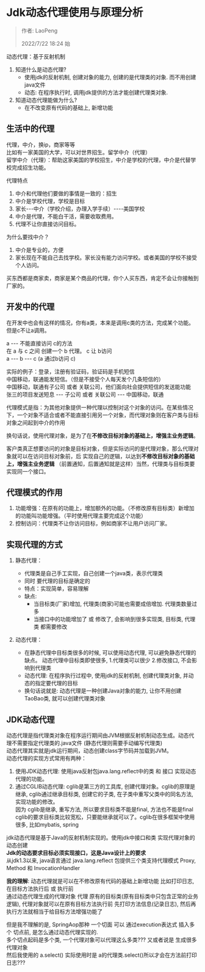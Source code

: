 # Jdk动态代理使用与原理分析

> 作者: LaoPeng
>
> 2022/7/22 18:24 始

动态代理：基于反射机制
1. 知道什么是动态代理?
   * 使用jdk的反射机制, 创建对象的能力, 创建的是代理类的对象. 而不用创建java文件
   * 动态: 在程序执行时, 调用jdk提供的方法才能创建代理类对象.
2. 知道动态代理能做为什么?
   * 在不改变原有代码的基础上, 新增功能

## 生活中的代理
代理，中介，换ip，商家等等  
比如有一家美国的大学，可以对世界招生。留学中介（代理）  
留学中介（代理）：帮助这家美国的学校招生，中介是学校的代理，中介是代替学校完成招生功能。

代理特点
1. 中介和代理他们要做的事情是一致的：招生
2. 中介是学校代理，学校是目标
3. 家长---中介（学校介绍，办理入学手续）----美国学校
4. 中介是代理，不能白干活，需要收取费用。
5. 代理不让你直接访问目标。

为什么要找中介？
1. 中介是专业的，方便
2. 家长现在不能自己去找学校。家长没有能力访问学校。或者美国的学校不接受个人访问。

买东西都是商家卖，商家是某个商品的代理，你个人买东西，肯定不会让你接触到厂家的。

## 开发中的代理
在开发中也会有这样的情况，你有a类，本来是调用c类的方法，完成某个功能。但是c不让a调用。

a --- 不能直接访问 c的方法  
在 a 与 c 之间 创建一个 b 代理。 c 让 b访问<br/>
a --- b --- c (a 通过b访问 c)

实际的例子：登录，注册有验证码，验证码是手机短信  
中国移动，联通能发短信。（但是不接受个人每天发个几条短信的）  
中国移动，联通有子公司 或者 关联公司，他们面向社会提供短信的发送能功能  
张三的项目发送短息 --- 子公司 或者 关联公司 --- 中国移动，联通

代理模式是指：为其他对象提供一种代理以控制对这个对象的访问。在某些情况下，一个对象不适合或者不能直接引用另一个对象，而代理对象则在客户类与目标对象之间起到中介的作用

换句话说，使用代理对象，是为了在**不修改目标对象的基础上，增强主业务逻辑**。

客户类真正想要访问的对象是目标对象，但是实际访问的是代理对象，那么代理对象就可以在访问目标对象前，后 实现自己的逻辑，以达到**不修改目标对象的基础上，增强主业务逻辑** 
（前置通知，后置通知就是这样）当然，代理类与目标类要实现同一个接口。

## 代理模式的作用
1. 功能增强：在原有的功能上，增加额外的功能。（不修改原有目标类）新增加的功能叫功能增强。（平时使用代理主要完成这个功能）
2. 控制访问：代理类不让你访问目标，例如商家不让用户访问厂家。

## 实现代理的方式
1. 静态代理：
    * 代理类是自己手工实现，自己创建一个java类，表示代理类
    * 同时 要代理的目标是确定的
    * 特点：实现简单，容易理解
    * 缺点:
      * 当目标类(厂家)增加, 代理类(商家)可能也需要成倍增加. 代理类数量过多
      * 当接口中的功能增加了 或 修改了, 会影响到很多实现类, 目标类, 代理类 都需要修改

2. 动态代理：
    * 在静态代理中目标类很多的时候, 可以使用动态代理, 可以避免静态代理的缺点。 动态代理中目标类即使很多, 1.代理类可以很少 2.修改接口, 不会影响到代理类
    * 动态代理: 在程序执行过程中, 使用jdk的反射机制, 创建代理类对象, 并动态的指定要代理的目标
    * 换句话说就是: 动态代理是一种创建Java对象的能力, 让你不用创建TaoBao类, 就可以创建代理类对象
    
## JDK动态代理
动态代理是指代理类对象在程序运行期间由JVM根据反射机制动态生成。动态代理不需要指定代理类的.java文件 (静态代理则需要手动编写代理类)  
动态代理其实就是jdk运行期间，动态创建class字节码并加载到JVM。  
动态代理的实现方式常用有两种：
1. 使用JDK动态代理: 使用java反射包java.lang.reflect中的类 和 接口 实现动态代理的功能。
2. 通过CGLIB动态代理: cglib是第三方的工具库, 创建代理对象。cglib的原理是继承, cglib通过继承目标类, 创建它的子类, 在子类中重写父类中的同名方法, 实现功能的修改。  
因为 cglib是继承, 重写方法, 所以要求目标类不能是final, 方法也不能是final  
cglib的要求目标类比较宽松，只要能继承就可以了。cglib在很多框架中使用很多, 比如mybatis, spring

jdk动态代理是基于Java的反射机制实现的。使用jdk中接口和类 实现代理对象的动态创建  
**Jdk的动态要求目标必须实现接口，这是Java设计上的要求**  
从jdk1.3以来, java语言通过 java.lang.reflect 包提供三个类支持代理模式 Proxy, Method 和 InvocationHandler

**我的理解**: 动态代理就是可以在不修改原有代码的基础上新增功能 比如打印日志, 在目标方法执行后 或 执行前   
通过动态代理生成的代理对象 代理 原有的目标类(原有目标类中只包含正常的业务逻辑), 代理对象就可以在原有目标方法执行前 先打印方法信息(记录日志), 然后再执行方法就相当于给目标方法增强功能了

但是我不理解的是, SpringAop那种 一个切面 可以 通过execution表达式 插入多个 切点前, 是怎么通过动态代理实现的.  
多个切点起码是多个类, 一个代理对象可以代理这么多类??? 又或者说是 生成很多代理对象  
然后我使用的 a.select() 实际使用时是 a的代理类.select()所以才会在方法前打印日志???


